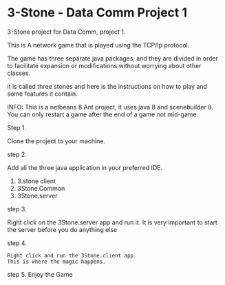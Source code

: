 # 3-Stone - Data Comm Project 1

3-Stone project for Data Comm, project 1.

This is A network game that is played using the TCP/Ip protocol.

The game has three separate java packages, and they are divided in order to facilitate expansion or modifications
without worrying about other classes.

it is called three stones and here is the instructions on how to play and some features it contain.


INFO:
This is a netbeans 8 Ant project, it uses java 8 and scenebuilder 8.
You can only restart a game after the end of a game not mid-game.

Step 1.

Clone the project to your machine.

step 2.

Add all the three java application in your preferred IDE.
  1. 3.stone client
  2. 3Stone.Common
  3. 3Stone.server

step 3.

Right click on the 3Stone.server app and run it.
It is very important to start the server before you do anything else

step 4.

	Right click and run the 3Stone.client app.
	This is where the magic happens.
step 5.
	Enjoy the Game